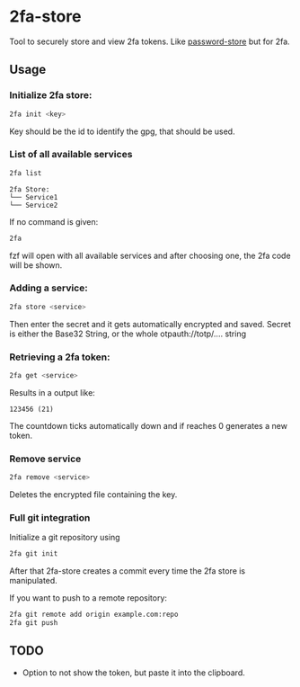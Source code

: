 # 2fa-store
Tool to securely store and view 2fa tokens. Like [password-store](https://www.passwordstore.org/) but for 2fa.

## Usage
### Initialize 2fa store:

```bash
2fa init <key>
```

Key should be the id to identify the gpg, that should be used.

### List of all available services

```bash
2fa list
```

```
2fa Store:
└── Service1
└── Service2
```

If no command is given:

```bash
2fa
```

fzf will open with all available services and after choosing one, the 2fa code 
will be shown.


### Adding a service:

```bash
2fa store <service>
```

Then enter the secret and it gets automatically encrypted and saved. 
Secret is either the Base32 String, or the whole otpauth://totp/.... string

### Retrieving a 2fa token:

```bash
2fa get <service>
```

Results in a output like:

```
123456 (21)
```

The countdown ticks automatically down and if reaches 0 generates a new token.

### Remove service

```bash
2fa remove <service>
```

Deletes the encrypted file containing the key.

### Full git integration

Initialize a git repository using

```bash
2fa git init
```

After that 2fa-store creates a commit every time the 2fa store is manipulated.

If you want to push to a remote repository:

```bash
2fa git remote add origin example.com:repo
2fa git push
```

## TODO
* Option to not show the token, but paste it into the clipboard.
